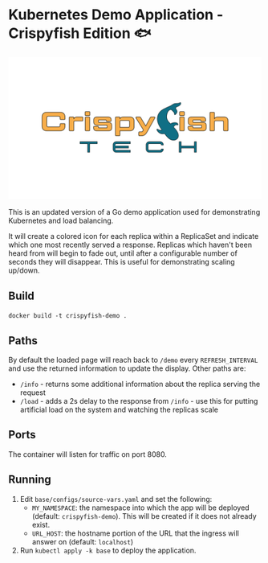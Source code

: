 # Kubernetes Demo Application - Crispyfish Edition 🐟️

![CFT](./assets/images/cft-full.png)

This is an updated version of a Go demo application used for demonstrating Kubernetes and load balancing.

It will create a colored icon for each replica within a ReplicaSet and indicate which one
most recently served a response. Replicas which haven't been heard from will begin to fade
out, until after a configurable number of seconds they will disappear. This is useful for
demonstrating scaling up/down.

## Build

`docker build -t crispyfish-demo .`

## Paths

By default the loaded page will reach back to `/demo` every `REFRESH_INTERVAL` and use the returned information to update the display. Other paths are:

- `/info` - returns some additional information about the replica serving the request
- `/load` - adds a 2s delay to the response from `/info` - use this for putting artificial load on the system and watching the replicas scale

## Ports

The container will listen for traffic on port 8080.

## Running

1. Edit `base/configs/source-vars.yaml` and set the following:
    - `MY_NAMESPACE`: the namespace into which the app will be deployed (default: `crispyfish-demo`). This will be created if it does not already exist.
    - `URL_HOST`: the hostname portion of the URL that the ingress will answer on (default: `localhost`)
2. Run `kubectl apply -k base` to deploy the application.
